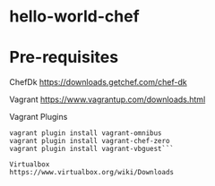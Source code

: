 # hello-world-chef

# Pre-requisites

ChefDk
  https://downloads.getchef.com/chef-dk
  
Vagrant
  https://www.vagrantup.com/downloads.html
  
Vagrant Plugins

  ```vagrant plugin install vagrant-berkshelf
  vagrant plugin install vagrant-omnibus
  vagrant plugin install vagrant-chef-zero
  vagrant plugin install vagrant-vbguest```
  
Virtualbox
  https://www.virtualbox.org/wiki/Downloads

